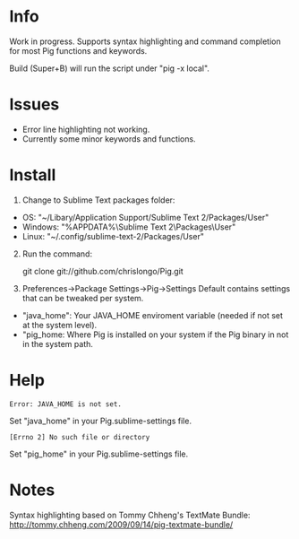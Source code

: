# Info

Work in progress.  Supports syntax highlighting and command completion for most Pig functions and keywords.

Build (Super+B) will run the script under "pig -x local".

# Issues

* Error line highlighting not working.
* Currently some minor keywords and functions.

# Install

1. Change to Sublime Text packages folder:  

* OS: "~/Libary/Application Support/Sublime Text 2/Packages/User"
* Windows: "%APPDATA%\Sublime Text 2\Packages\User"
* Linux: "~/.config/sublime-text-2/Packages/User"

2. Run the command:

	git clone git://github.com/chrislongo/Pig.git

3. Preferences->Package Settings->Pig->Settings Default contains settings that can be tweaked per system.

* "java_home": Your JAVA_HOME enviroment variable (needed if not set at the system level).
* "pig_home: Where Pig is installed on your system if the Pig binary in not in the system path.

# Help

	Error: JAVA_HOME is not set.

Set "java_home" in your Pig.sublime-settings file.

	[Errno 2] No such file or directory

Set "pig_home" in your Pig.sublime-settings file.

# Notes

Syntax highlighting based on Tommy Chheng's TextMate Bundle: http://tommy.chheng.com/2009/09/14/pig-textmate-bundle/
